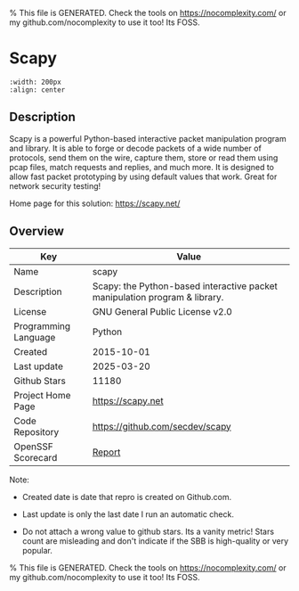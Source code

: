 
% This file is GENERATED. Check the tools on https://nocomplexity.com/ or my github.com/nocomplexity to use it too! Its FOSS. 

# Scapy


```{image} https://github.com/secdev/scapy/raw/master/doc/scapy/graphics/scapy_logo.png 
:width: 200px 
:align: center 
```

## Description 

Scapy is a powerful Python-based interactive packet manipulation program and library. It is able to forge or decode packets of a wide number of protocols, send them on the wire, capture them, store or read them using pcap files, match requests and replies, and much more. It is designed to allow fast packet prototyping by using default values that work. Great for network security testing!

Home page for this solution: https://scapy.net/ 

## Overview 

| Key | Value |
| --- | --- |
| Name | scapy |
| Description | Scapy: the Python-based interactive packet manipulation program & library. |
| License | GNU General Public License v2.0 |
| Programming Language | Python |
| Created | 2015-10-01 |
| Last update | 2025-03-20 |
| Github Stars | 11180 |
| Project Home Page | https://scapy.net |
| Code Repository | https://github.com/secdev/scapy |
| OpenSSF Scorecard | [Report](https://securityscorecards.dev/viewer/?uri=github.com/secdev/scapy) |

Note:
 - Created date is date that repro is created on Github.com. 

- Last update is only the last date I run an automatic check. 

- Do not attach a wrong value to github stars. Its a vanity metric! Stars count are misleading and 
don't indicate if the SBB is high-quality or very popular.

% This file is GENERATED. Check the tools on https://nocomplexity.com/ or my github.com/nocomplexity to use it too! Its FOSS. 

